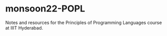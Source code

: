 # monsoon22-POPL
Notes and resources for the Principles of Programming Languages course at IIIT Hyderabad.
